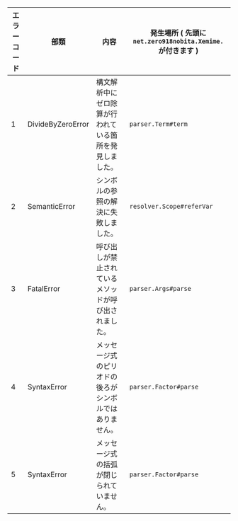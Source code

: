 | エラーコード | 部類 | 内容 | 発生場所 ( 先頭に `net.zero918nobita.Xemime.` が付きます ) |
| ---- | ---- | ---- | ---- |
| 1 | DivideByZeroError | 構文解析中にゼロ除算が行われている箇所を発見しました。 | ``parser.Term#term`` |
| 2 | SemanticError | シンボルの参照の解決に失敗しました。 | ``resolver.Scope#referVar`` |
| 3 | FatalError | 呼び出しが禁止されているメソッドが呼び出されました。 | ``parser.Args#parse`` |
| 4 | SyntaxError | メッセージ式のピリオドの後ろがシンボルではありません。 | ``parser.Factor#parse`` |
| 5 | SyntaxError | メッセージ式の括弧が閉じられていません。 | ``parser.Factor#parse`` |
